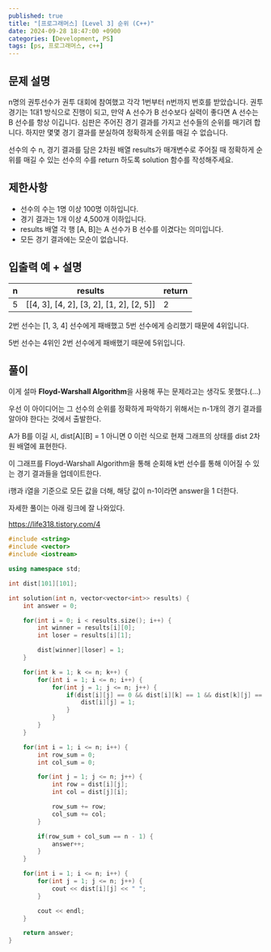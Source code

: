 ```yaml
---
published: true
title: "[프로그래머스] [Level 3] 순위 (C++)"
date: 2024-09-28 18:47:00 +0900
categories: [Development, PS]
tags: [ps, 프로그래머스, c++]
---
```


## 문제 설명

n명의 권투선수가 권투 대회에 참여했고 각각 1번부터 n번까지 번호를 받았습니다. 권투 경기는 1대1 방식으로 진행이 되고, 만약 A 선수가 B 선수보다 실력이 좋다면 A 선수는 B 선수를 항상 이깁니다. 심판은 주어진 경기 결과를 가지고 선수들의 순위를 매기려 합니다. 하지만 몇몇 경기 결과를 분실하여 정확하게 순위를 매길 수 없습니다.

선수의 수 n, 경기 결과를 담은 2차원 배열 results가 매개변수로 주어질 때 정확하게 순위를 매길 수 있는 선수의 수를 return 하도록 solution 함수를 작성해주세요.

## 제한사항

- 선수의 수는 1명 이상 100명 이하입니다.
- 경기 결과는 1개 이상 4,500개 이하입니다.
- results 배열 각 행 [A, B]는 A 선수가 B 선수를 이겼다는 의미입니다.
- 모든 경기 결과에는 모순이 없습니다.

## 입출력 예 + 설명

| n   | results                                  | return |
| --- | ---------------------------------------- | ------ |
| 5   | [[4, 3], [4, 2], [3, 2], [1, 2], [2, 5]] | 2      |

2번 선수는 [1, 3, 4] 선수에게 패배했고 5번 선수에게 승리했기 때문에 4위입니다.

5번 선수는 4위인 2번 선수에게 패배했기 때문에 5위입니다.

## 풀이

이게 설마 **Floyd-Warshall Algorithm**을 사용해 푸는 문제라고는 생각도 못했다.(…)

우선 이 아이디어는 그 선수의 순위를 정확하게 파악하기 위해서는 n-1개의 경기 결과를 알아야 한다는 것에서 출발한다.

A가 B를 이길 시, dist[A][B] = 1 아니면 0 이런 식으로 현재 그래프의 상태를 dist 2차원 배열에 표현한다.

이 그래프를 Floyd-Warshall Algorithm을 통해 순회해 k번 선수를 통해 이어질 수 있는 경기 결과들을 업데이트한다.

i행과 i열을 기준으로 모든 값을 더해, 해당 값이 n-1이라면 answer을 1 더한다.

자세한 풀이는 아래 링크에 잘 나와있다.

<a href="https://life318.tistory.com/4">https://life318.tistory.com/4</a>

```cpp
#include <string>
#include <vector>
#include <iostream>

using namespace std;

int dist[101][101];

int solution(int n, vector<vector<int>> results) {
    int answer = 0;

    for(int i = 0; i < results.size(); i++) {
        int winner = results[i][0];
        int loser = results[i][1];

        dist[winner][loser] = 1;
    }

    for(int k = 1; k <= n; k++) {
        for(int i = 1; i <= n; i++) {
            for(int j = 1; j <= n; j++) {
                if(dist[i][j] == 0 && dist[i][k] == 1 && dist[k][j] == 1) {
                    dist[i][j] = 1;
                }
            }
        }
    }

    for(int i = 1; i <= n; i++) {
        int row_sum = 0;
        int col_sum = 0;

        for(int j = 1; j <= n; j++) {
            int row = dist[i][j];
            int col = dist[j][i];

            row_sum += row;
            col_sum += col;
        }

        if(row_sum + col_sum == n - 1) {
            answer++;
        }
    }

    for(int i = 1; i <= n; i++) {
        for(int j = 1; j <= n; j++) {
            cout << dist[i][j] << " ";
        }

        cout << endl;
    }

    return answer;
}
```
